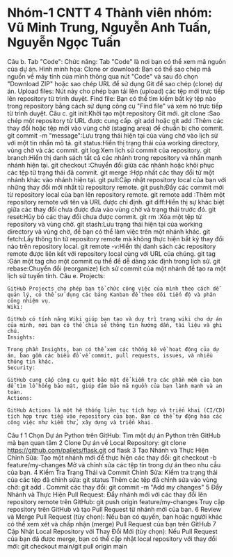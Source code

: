 # Nhóm-1 CNTT 4 Thành viên nhóm: Vũ Minh Trung, Nguyễn Anh Tuấn, Nguyễn Ngọc Tuấn
Câu b.
     Tab "Code":
     Chức năng: Tab "Code" là nơi bạn có thể xem mã nguồn của dự án.
     Hình minh họa:
     Clone or download: Bạn có thể sao chép mã nguồn về máy tính của mình thông qua nút "Code" và sau đó chọn "Download ZIP" hoặc sao chép URL để sử dụng Git để sao chép (clone) dự án.
     Upload files: Nút này cho phép bạn tải lên (upload) các tệp mới trực tiếp lên repository từ trình duyệt.
     Find file: Bạn có thể tìm kiếm bất kỳ tệp nào trong repository bằng cách sử dụng công cụ "Find file" và xem nó trực tiếp từ trình duyệt.
Câu c.
    git init:Khởi tạo một repository Git mới.
    git clone <url>:Sao chép một repository từ URL được cung cấp.
    git add <file> hoặc git add :Thêm các thay đổi hoặc tệp mới vào vùng chờ (staging area) để chuẩn bị cho commit.
    git commit -m "message":Lưu trạng thái hiện tại của vùng chờ vào lịch sử với một tin nhắn mô tả.
    git status:Hiển thị trạng thái của working directory, vùng chờ và các commit.
    git log:Xem lịch sử commit của repository.
    git branch:Hiển thị danh sách tất cả các nhánh trong repository và nhấn mạnh nhánh hiện tại.
    git checkout <branch>:Chuyển đổi giữa các nhánh hoặc khôi phục các tệp từ trạng thái đã commit.
    git merge <branch>:Hợp nhất các thay đổi từ một nhánh khác vào nhánh hiện tại.
    git pull:Cập nhật repository local của bạn với những thay đổi mới nhất từ repository remote.
    git push:Đẩy các commit mới từ repository local của bạn lên repository remote.
    git remote add <name> <url>:Thêm một repository remote với tên và URL được chỉ định.
    git diff:Hiển thị sự khác biệt giữa các thay đổi chưa được đưa vào vùng chờ và trạng thái trước đó.
    git reset:Hủy bỏ các thay đổi chưa được commit.
    git rm <file>:Xóa một tệp từ repository và vùng chờ.
    git stash:Lưu trạng thái hiện tại của working directory và vùng chờ, để bạn có thể làm việc trên một nhánh khác.
    git fetch:Lấy thông tin từ repository remote mà không thực hiện bất kỳ thay đổi nào trên repository local.
    git remote -v:Hiển thị danh sách các repository remote được liên kết với repository local cùng với URL của chúng.
    git tag <tagname>:Gán một tag cho một commit cụ thể để dễ dàng xác định trong lịch sử.
    git rebase:Chuyển đổi (reorganize) lịch sử commit của một nhánh để tạo ra một lịch sử tuyến tính.
Câu e.
    Projects:

    GitHub Projects cho phép bạn tổ chức công việc của mình theo cách dễ quản lý, có thể sử dụng các bảng Kanban để theo dõi tiến độ và phân công nhiệm vụ.
    Wiki:
    
    GitHub có tính năng Wiki giúp bạn tạo và duy trì trang wiki cho dự án của mình, nơi bạn có thể chia sẻ thông tin hướng dẫn, tài liệu và ghi chú.
    Insights:
    
    Trong phần Insights, bạn có thể xem các thống kê về hoạt động của dự án, bao gồm các biểu đồ về commit, pull requests, issues, và nhiều thông tin khác.
    Security:
    
    GitHub cung cấp công cụ quét bảo mật để kiểm tra các phần mềm của bạn để tìm lỗ hổng bảo mật, giúp đảm bảo mã nguồn của bạn lành mạnh và an toàn.
    Actions:
    
    GitHub Actions là một hệ thống liên tục tích hợp và triển khai (CI/CD) tích hợp trực tiếp vào repository của bạn. Bạn có thể tự động hóa các công việc như kiểm thử, xây dựng và triển khai.
Câu f
    1 Chọn Dự án Python trên GitHub:
Tìm một dự án Python trên GitHub mà bạn quan tâm
    2 Clone Dự án về Local Repository: git clone https://github.com/pallets/flask.git
cd flask
    3 Tạo Nhánh và Thực Hiện Chỉnh Sửa: 
Tạo một nhánh mới để thực hiện các thay đổi: git checkout -b feature/my-changes
Mở và chỉnh sửa các tệp tin trong dự án theo nhu cầu của bạn.
    4 Kiểm Tra Trạng Thái và Commit Chỉnh Sửa:
Kiểm tra trạng thái của các tệp đã chỉnh sửa: git status
Thêm các tệp đã chỉnh sửa vào vùng chờ: git add .
Commit các thay đổi: git commit -m "Add my changes"
     5 Đẩy Nhánh và Thực Hiện Pull Request:
Đẩy nhánh mới với các thay đổi lên repository remote trên GitHub: git push origin feature/my-changes
Truy cập repository trên GitHub và tạo Pull Request từ nhánh mới của bạn.
     6 Review và Merge Pull Request (tùy chọn):
Nếu bạn có quyền, bạn hoặc người khác có thể xem xét và chấp nhận (merge) Pull Request của bạn trên GitHub
     7 Cập Nhật Local Repository với Thay Đổi Mới (tùy chọn):
Nếu Pull Request của bạn đã được merge, bạn có thể cập nhật local repository với thay đổi mới: git checkout main/git pull origin main
